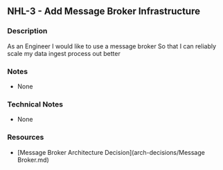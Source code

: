 ## NHL-3 - Add Message Broker Infrastructure

### Description

As an Engineer
I would like to use a message broker
So that I can reliably scale my data ingest process out better

### Notes

- None

### Technical Notes

- None

### Resources

- [Message Broker Architecture Decision](arch-decisions/Message Broker.md)
